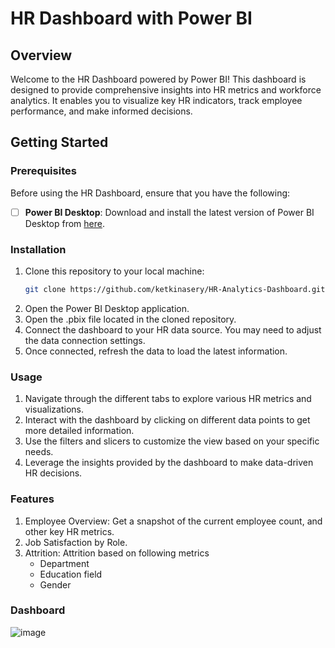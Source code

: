 # HR Dashboard with Power BI
## Overview
Welcome to the HR Dashboard powered by Power BI! This dashboard is designed to provide comprehensive insights into HR metrics and workforce analytics. It enables you to visualize key HR indicators, track employee performance, and make informed decisions.

## Getting Started
### Prerequisites
Before using the HR Dashboard, ensure that you have the following:
- [ ] **Power BI Desktop**: Download and install the latest version of Power BI Desktop from [here](https://powerbi.microsoft.com/desktop/).

### Installation
1. Clone this repository to your local machine:
   ```bash
   git clone https://github.com/ketkinasery/HR-Analytics-Dashboard.git
2. Open the Power BI Desktop application.
3. Open the .pbix file located in the cloned repository.
4. Connect the dashboard to your HR data source. You may need to adjust the data connection settings.
5. Once connected, refresh the data to load the latest information.

### Usage
1. Navigate through the different tabs to explore various HR metrics and visualizations.
2. Interact with the dashboard by clicking on different data points to get more detailed information.
3. Use the filters and slicers to customize the view based on your specific needs.
4. Leverage the insights provided by the dashboard to make data-driven HR decisions.

### Features
1. Employee Overview: Get a snapshot of the current employee count, and other key HR metrics.
2. Job Satisfaction by Role.
3. Attrition: Attrition based on following metrics
    - Department
    - Education field
    - Gender

### Dashboard

![image](https://github.com/ketkinasery/HR-Analytics-Dashboard/assets/145470599/cc5fa28d-ad91-496e-b67b-f0494cb45d6c)

